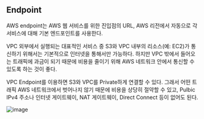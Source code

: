 ## Endpoint

AWS endpoint는 AWS 웹 서비스를 위한 진입점의 URL, AWS 리전에서 자동으로 각 서비스에 대해 기본 엔드포인트를 사용한다.

VPC 외부에서 실행되는 대표적인 서비스 중 S3와 VPC 내부의 리소스(예: EC2)가 통신하기 위해서는
기본적으로 인터넷을 통해서만 가능하다. 하지만 VPC 밖에서 들어오는 트래픽에 과금이 되기 때문에
비용을 줄이기 위해 AWS 네트워크 안에서 통신할 수 있도록 하는 것이 좋다.

VPC Endpoint를 이용하면 S3와 VPC를 Private하게 연결할 수 있다. 그래서 어떤 트래픽 AWS 네트워크에서
벗어나지 않기 때문에 비용을 상당히 절약할 수 있고, Pulbic IPv4 주소나 인터넷 게이트웨이, NAT 게이트웨이,
Direct Connect 등이 없어도 된다.

![image](https://user-images.githubusercontent.com/38831314/161668943-0ee54b9c-490f-45ba-b5bb-e7c758874409.png)


